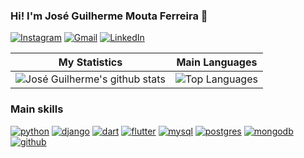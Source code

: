 ### Hi! I'm José Guilherme Mouta Ferreira 👋

[![Instagram](https://img.shields.io/badge/Instagram-E4405F?style=for-the-badge&logo=instagram&logoColor=white)](https://www.instagram.com/zegui19/)
[![Gmail](https://img.shields.io/badge/Gmail-000000?style=for-the-badge&logo=gmail&logoColor=white)](mailto:joseguiferreira17@gmail.com)
[![LinkedIn](https://img.shields.io/badge/LinkedIn-0077B5?style=for-the-badge&logo=linkedin&logoColor=white)](https://www.linkedin.com/in/jose-gui/)

| My Statistics                                                                                                                                                            | Main Languages                                                                                                                                                                   |
| ------------------------------------------------------------------------------------------------------------------------------------------------------------------------ | ---------------------------------------------------------------------------------------------------------------------------------------------------------------------------------- |
| ![José Guilherme's github stats](https://github-readme-stats.vercel.app/api?username=JoseGuiFerreira17&show_icons=true&hide_border=true&count_private=true&theme=dracula) | ![Top Languages](https://github-readme-stats.vercel.app/api/top-langs/?username=JoseGuiFerreira17&langs_count=10&count_private=true&hide_border=true&theme=dracula&layout=compact) |

### Main skills
[![python](https://img.shields.io/badge/Python-14354C?style=for-the-badge&logo=python&logoColor=white)]()
[![django](https://img.shields.io/badge/Django-092E20?style=for-the-badge&logo=django&logoColor=white)]()
[![dart](https://img.shields.io/badge/Dart-0175C2?style=for-the-badge&logo=dart&logoColor=white)]()
[![flutter](https://img.shields.io/badge/Flutter-02569B?style=for-the-badge&logo=flutter&logoColor=white)]()
[![mysql](https://img.shields.io/badge/MySQL-00000F?style=for-the-badge&logo=mysql&logoColor=white)]()
[![postgres](https://img.shields.io/badge/PostgreSQL-316192?style=for-the-badge&logo=postgresql&logoColor=white)]()
[![mongodb](https://img.shields.io/badge/MongoDB-4EA94B?style=for-the-badge&logo=mongodb&logoColor=white)]()
[![github](https://img.shields.io/badge/GitHub-100000?style=for-the-badge&logo=github&logoColor=white)]()

